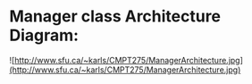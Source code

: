 # Manager class Architecture Diagram: #

![http://www.sfu.ca/~karls/CMPT275/ManagerArchitecture.jpg](http://www.sfu.ca/~karls/CMPT275/ManagerArchitecture.jpg)